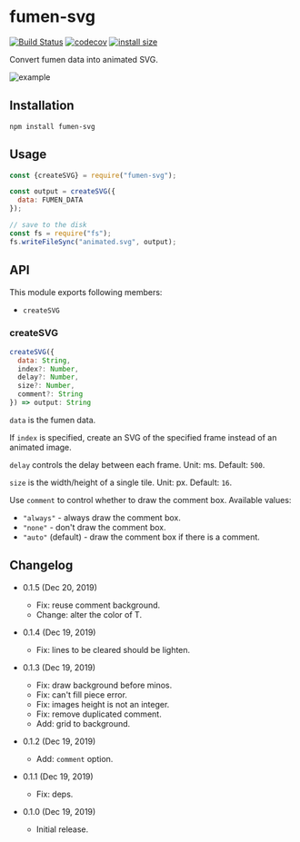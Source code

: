 fumen-svg
==============================

[![Build Status](https://travis-ci.org/eight04/fumen-svg.svg?branch=master)](https://travis-ci.org/eight04/fumen-svg)
[![codecov](https://codecov.io/gh/eight04/fumen-svg/branch/master/graph/badge.svg)](https://codecov.io/gh/eight04/fumen-svg)
[![install size](https://packagephobia.now.sh/badge?p=fumen-svg)](https://packagephobia.now.sh/result?p=fumen-svg)

Convert fumen data into animated SVG.

![example](https://raw.githack.com/eight04/fumen-svg/master/example.svg)

Installation
------------

```
npm install fumen-svg
```

Usage
-----

```js
const {createSVG} = require("fumen-svg");

const output = createSVG({
  data: FUMEN_DATA
});

// save to the disk
const fs = require("fs");
fs.writeFileSync("animated.svg", output);
```

API
----

This module exports following members:

* `createSVG`

### createSVG

```js
createSVG({
  data: String,
  index?: Number,
  delay?: Number,
  size?: Number,
  comment?: String
}) => output: String
```

`data` is the fumen data.

If `index` is specified, create an SVG of the specified frame instead of an animated image.

`delay` controls the delay between each frame. Unit: ms. Default: `500`.

`size` is the width/height of a single tile. Unit: px. Default: `16`.

Use `comment` to control whether to draw the comment box. Available values:

* `"always"` - always draw the comment box.
* `"none"` - don't draw the comment box.
* `"auto"` (default) - draw the comment box if there is a comment.

Changelog
---------

* 0.1.5 (Dec 20, 2019)

  - Fix: reuse comment background.
  - Change: alter the color of T.

* 0.1.4 (Dec 19, 2019)

  - Fix: lines to be cleared should be lighten.

* 0.1.3 (Dec 19, 2019)

  - Fix: draw background before minos.
  - Fix: can't fill piece error.
  - Fix: images height is not an integer.
  - Fix: remove duplicated comment.
  - Add: grid to background.

* 0.1.2 (Dec 19, 2019)

  - Add: `comment` option.

* 0.1.1 (Dec 19, 2019)

  - Fix: deps.

* 0.1.0 (Dec 19, 2019)

  - Initial release.
